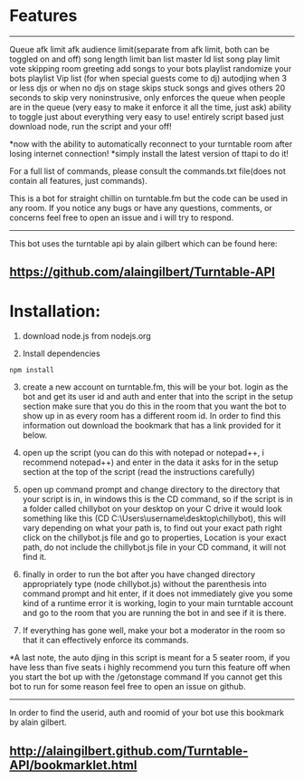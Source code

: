 # Features
---------------
Queue
afk limit
afk audience limit(separate from afk limit, both can be toggled on and off)
song length limit
ban list
master Id list
song play limit
vote skipping
room greeting
add songs to your bots playlist
randomize your bots playlist
Vip list (for when special guests come to dj)
autodjing when 3 or less djs or when no djs on stage
skips stuck songs and gives others 20 seconds to skip
very noninstrusive, only enforces the queue when people are in the queue
(very easy to make it enforce it all the time, just ask)
ability to toggle just about everything
very easy to use! entirely script based just download node, run the script and your off!

*now with the ability to automatically reconnect to your turntable room after losing internet connection!
*simply install the latest version of ttapi to do it!

For a full list of commands, please consult the commands.txt file(does not contain all features, just commands).


This is a bot for straight chillin on turntable.fm but the code can be used in any room.
If you notice any bugs or have any questions, comments, or concerns feel free to open an issue
and i will try to respond.

-----------------------------------------------------------------------------------
This bot uses the turntable api by alain gilbert which can be found here:

https://github.com/alaingilbert/Turntable-API
------------------------------------------------------------------------------------

# Installation:
1. download node.js from nodejs.org

2. Install dependencies

```
npm install
```

3. create a new account on turntable.fm, this will be your bot. login as the bot and get its user id and auth and enter that into the script in the setup section
   make sure that you do this in the room that you want the bot to show up in as every room has a different room id. In order to find this information out download
   the bookmark that has a link provided for it below.

4. open up the script (you can do this with notepad or notepad++, i recommend notepad++) and enter in the data it asks for in the setup section at the top of the script (read the instructions carefully)

5. open up command prompt and change directory to the directory that your script is in, in windows this is the CD command, so if the script is in a folder called chillybot on your desktop on your C drive
   it would look something like this (CD C:\Users\username\desktop\chillybot), this will vary depending on what your path is, to find out your exact path right click on the chillybot.js file and go to
   properties, Location is your exact path, do not include the chillybot.js file in your CD command, it will not find it.

6. finally in order to run the bot after you have changed directory appropriately type (node chillybot.js) without the parenthesis into command prompt and hit enter, if it does not immediately give
   you some kind of a runtime error it is working, login to your main turntable account and go to the room that you are running the bot in and see if it is there.

7. If everything has gone well, make your bot a moderator in the room so that it can effectively enforce its commands.

  *A last note, the auto djing in this script is meant for a 5 seater room, if you have less than five seats i highly recommend you turn this feature off when you start the bot up with the /getonstage command
   If you cannot get this bot to run for some reason feel free to open an issue on github.

--------------------------------------------------------------------------------------
In order to find the userid, auth and roomid of your bot use this bookmark by alain gilbert.

http://alaingilbert.github.com/Turntable-API/bookmarklet.html
--------------------------------------------------------------------------------------